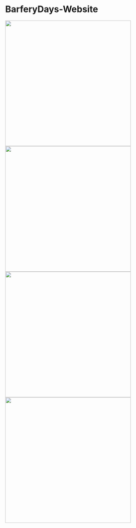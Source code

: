 ﻿# BarferyDays-Website
 
 <img src="https://user-images.githubusercontent.com/99658011/168015170-f1aae5fc-914c-40a8-9994-bad1e5c52311.jpg" width='400' />
 
 <img src="https://user-images.githubusercontent.com/99658011/168015152-bfebb077-f124-44ea-b0c3-0b41a9ed84bf.jpg" width='400' />
 
 <img src="https://user-images.githubusercontent.com/99658011/168015172-0e9f9128-af95-4bf9-8be6-3bb971ac6db9.jpg" width='400' />
 <img src="https://user-images.githubusercontent.com/99658011/168015164-1598cba1-6c94-4f0e-8231-19a2b890688c.jpg" width='400' />

